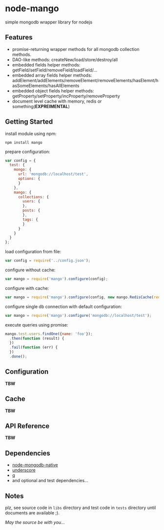 node-mango
==========

simple mongodb wrapper library for nodejs

Features
--------

* promise-returning wrapper methods for all mongodb collection methods.
* DAO-like methods: createNew/load/store/destroy/all
* embedded fields helper methods: getField/setField/removeField/loadField/...
* embedded array fields helper methods: addElement/addElements/removeElement/removeElements/hasElemnt/hasSomeElements/hasAllElements
* embedded object fields helper methods: getProperty/setProperty/incProperty/removeProperty
* document level cache with memory, redis or something(**EXPREIMENTAL**)

Getting Started
---------------

install module using npm:

```
npm install mango
```

prepare configuration:

```javascript
var config = {
  test: {
    mongo: {
      url: 'mongodb://localhost/test',
      options: {
      }
    },
    mango: {
      collections: {
        users: {
        },
        posts: {
        },
        tags: {
        }
      }
    }
  }
};
```

load configuration from file:

```javascript
var config = require('../config.json');
```

configure without cache:

```javascript
var mango = require('mango').configure(config);
```

configure with cache:

```javascript
var mango = require('mango').configure(config, new mango.RedisCache(require('redis').createRedisClient()));
```

configure single db connection with default configuration:

```javascript
var mango = require('mango').configure('mongodb://localhost/test');
```

execute queries using promise:

```javascript
mango.test.users.findOne({name: 'foo'});
  .then(function (result) {
  })
  .fail(function (err) {
  })
  .done();
```

Configuration
-------------

**TBW**

Cache
-----

**TBW**

API Reference
-------------

**TBW**

Dependencies
------------

* [node-mongodb-native](https://github.com/mongodb/node-mongodb-native)
* [underscore](http://underscorejs.org)
* [q](http://documentup.com/kriskowal/q/)
* and optional and test dependencies...

Notes
-----

plz, see source code in ```libs``` directory and test code in ```tests``` directory until documents are available ;).

*May the source be with you...*
